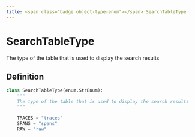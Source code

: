 ```yaml
---
title: <span class="badge object-type-enum"></span> SearchTableType
---
```

# <span class="badge object-type-enum"></span> SearchTableType

The type of the table that is used to display the search results

## Definition

```python
class SearchTableType(enum.StrEnum):
    """
    The type of the table that is used to display the search results
    """

    TRACES = "traces"
    SPANS = "spans"
    RAW = "raw"
```
